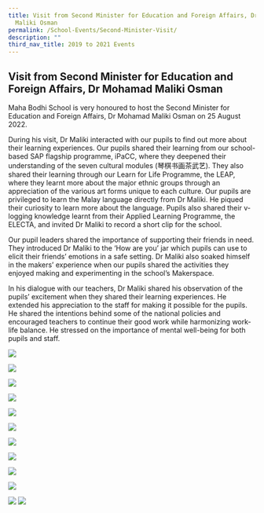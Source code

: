 ```yaml
---
title: Visit from Second Minister for Education and Foreign Affairs, Dr Mohamad
  Maliki Osman
permalink: /School-Events/Second-Minister-Visit/
description: ""
third_nav_title: 2019 to 2021 Events
---
```



## Visit from Second Minister for Education and Foreign Affairs, Dr Mohamad Maliki Osman

Maha Bodhi School is very honoured to host the Second Minister for Education and Foreign Affairs, Dr Mohamad Maliki Osman on 25 August 2022.

During his visit, Dr Maliki interacted with our pupils to find out more about their learning experiences. Our pupils shared their learning from our school-based SAP flagship programme, iPaCC, where they deepened their understanding of the seven cultural modules (琴棋书画茶武艺). They also shared their learning through our Learn for Life Programme, the LEAP, where they learnt more about the major ethnic groups through an appreciation of the various art forms unique to each culture. Our pupils are privileged to learn the Malay language directly from Dr Maliki. He piqued their curiosity to learn more about the language. Pupils also shared their v-logging knowledge learnt from their Applied Learning Programme, the ELECTA, and invited Dr Maliki to record a short clip for the school.

Our pupil leaders shared the importance of supporting their friends in need. They introduced Dr Maliki to the ‘How are you’ jar which pupils can use to elicit their friends’ emotions in a safe setting. Dr Maliki also soaked himself in the makers’ experience when our pupils shared the activities they enjoyed making and experimenting in the school’s Makerspace.

In his dialogue with our teachers, Dr Maliki shared his observation of the pupils’ excitement when they shared their learning experiences. He extended his appreciation to the staff for making it possible for the pupils. He shared the intentions behind some of the national policies and encouraged teachers to continue their good work while harmonizing work-life balance. He stressed on the importance of mental well-being for both pupils and staff.

![](/images/MinisterVisit1.jpg)

![](/images/Ministervisit2.jpeg)

![](/images/Ministervisit3.jpeg)

![](/images/Ministervisit4.jpeg)

![](/images/Ministervisit5.jpeg)

![](/images/Ministervisit6.jpeg)

![](/images/Minsitervisit7.jpeg)

![](/images/Ministervisit8.jpeg)

![](/images/Ministervisit9.jpeg)

![](/images/Minsitervisit10.jpeg)

![](/images/Ministervisit12.jpg)
![](/images/Ministervisit11.jpeg)

